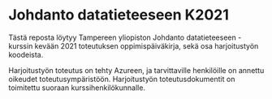 # Johdanto datatieteeseen K2021

Tästä reposta löytyy Tampereen yliopiston Johdanto datatieteeseen -kurssin kevään 2021 toteutuksen oppimispäiväkirja, sekä osa harjoitustyön koodeista.

Harjoitustyön toteutus on tehty Azureen, ja tarvittaville henkilöille on annettu oikeudet toteutusympäristöön.
Harjoitustyön toteutusdokumentit on toimitettu suoraan kurssihenkilökunnalle.
